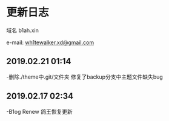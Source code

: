 # 更新日志
域名 b1ah.xin

e-mail: wh1tewalker.xd@gmail.com

## 2019.02.21 01:14 
  -删除./theme中.git/文件夹 修复了backup分支中主题文件缺失bug
  
## 2019.02.17 02:34
  -B1og Renew 鸽王恢复更新
  
